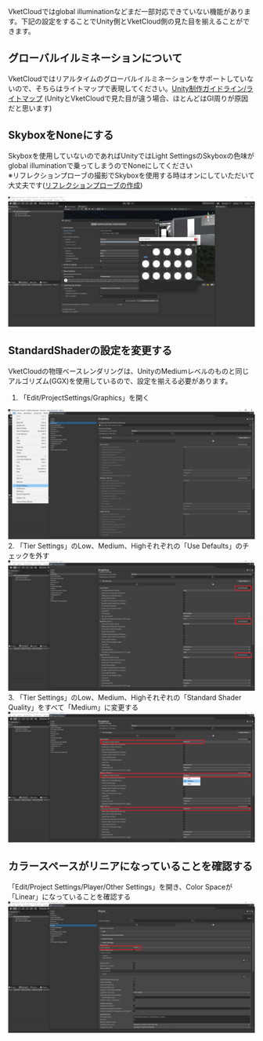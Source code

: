 VketCloudではglobal illuminationなどまだ一部対応できていない機能があります。下記の設定をすることでUnity側とVketCloud側の見た目を揃えることができます。

## グローバルイルミネーションについて
VketCloudではリアルタイムのグローバルイルミネーションをサポートしていないので、そちらはライトマップで表現してください。[Unity制作ガイドライン/ライトマップ](./he_UnityGuidelines.ja.md#_6) (UnityとVketCloudで見た目が違う場合、ほとんどはGI周りが原因だと思います)

## SkyboxをNoneにする
Skyboxを使用していないのであればUnityではLight SettingsのSkyboxの色味がglobal illuminationで乗ってしまうのでNoneにしてください  
※リフレクションプローブの撮影でSkyboxを使用する時はオンにしていただいて大丈夫です([リフレクションプローブの作成](./he_ReflectionProbe.md))

<img src="he_image/スクリーンショット 2022-05-13 135911.jpg">

## StandardShaderの設定を変更する
VketCloudの物理ベースレンダリングは、UnityのMediumレベルのものと同じアルゴリズム(GGX)を使用しているので、設定を揃える必要があります。

1. 「Edit/ProjectSettings/Graphics」を開く
<img src="he_image/スクリーンショット 2022-05-13 141258.jpg">
2.  「Tier Settings」のLow、Medium、Highそれぞれの「Use Defaults」のチェックを外す
<img src="he_image/スクリーンショット 2022-05-13 141452.jpg">
3. 「Tier Settings」のLow、Medium、Highそれぞれの「Standard Shader Quality」をすべて「Medium」に変更する
<img src="he_image/スクリーンショット 2022-05-13 141630.jpg">

## カラースペースがリニアになっていることを確認する
「Edit/Project Settings/Player/Other Settings」を開き、Color Spaceが「Linear」になっていることを確認する
<img src="he_image/スクリーンショット 2022-05-13 143143.jpg">